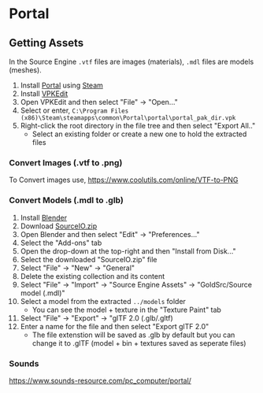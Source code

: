 # Portal

## Getting Assets
In the Source Engine `.vtf` files are images (materials), `.mdl` files are models (meshes).

1. Install [Portal](https://store.steampowered.com/app/400/Portal/) using [Steam](https://store.steampowered.com/about/)
1. Install [VPKEdit](https://github.com/craftablescience/VPKEdit/releases)
1. Open VPKEdit and then select "File" -> "Open..."
1. Select or enter, `C:\Program Files (x86)\Steam\steamapps\common\Portal\portal\portal_pak_dir.vpk`
1. Right-click the root directory in the file tree and then select "Export All.."
    - Select an existing folder or create a new one to hold the extracted files

### Convert Images (.vtf to .png)
To Convert images use, https://www.coolutils.com/online/VTF-to-PNG

### Convert Models (.mdl to .glb)
1. Install [Blender](https://www.blender.org/download/)
1. Download [SourceIO.zip](https://github.com/REDxEYE/SourceIO/releases)
1. Open Blender and then select "Edit" -> "Preferences..."
1. Select the "Add-ons" tab
1. Open the drop-down at the top-right and then "Install from Disk..."
1. Select the downloaded "SourceIO.zip" file
1. Select "File" -> "New" -> "General"
1. Delete the existing collection and its content
1. Select "File" -> "Import" -> "Source Engine Assets" -> "GoldSrc/Source model (.mdl)"
1. Select a model from the extracted `../models` folder
    - You can see the model + texture in the "Texture Paint" tab
1. Select "File" -> "Export" -> "glTF 2.0 (.glb/.gltf)
1. Enter a name for the file and then select "Export glTF 2.0"
    - The file extenstion will be saved as .glb by default but you can change it to .glTF (model + bin + textures saved as seperate files)

### Sounds
https://www.sounds-resource.com/pc_computer/portal/
